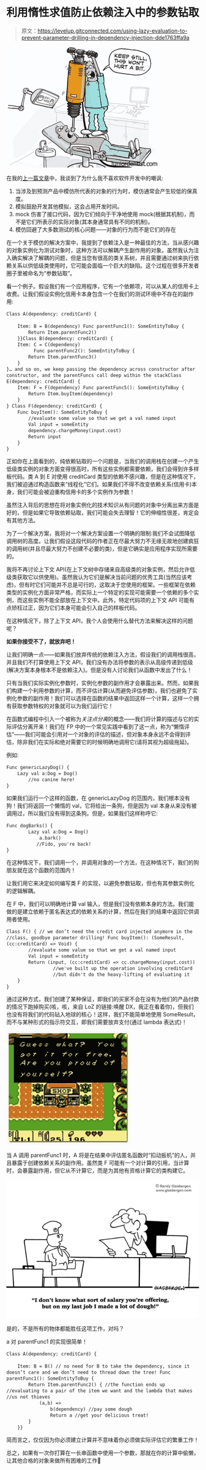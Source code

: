 # 利用惰性求值防止依赖注入中的参数钻取

> 原文：<https://levelup.gitconnected.com/using-lazy-evaluation-to-prevent-parameter-drilling-in-dependency-injection-dde1763ffa9a>

![](img/5bb133780d2c7df24a97c70ff19f3074.png)

在我的[上一篇文章](https://medium.com/@justintoja/why-i-dislike-mocking-in-software-development-a3076b44393c)中，我谈到了为什么我不喜欢软件开发中的嘲讽:

1.  当涉及到预测产品中模仿所代表的对象的行为时，模仿通常会产生较低的保真度。
2.  模拟鼓励开发其他模拟，这会占用开发时间。
3.  mock 伤害了接口代码，因为它们倾向于干净地使用 mock(根据其机制)，而不是它们所表示的实际对象(其本身通常具有不同的机制)。
4.  模仿回避了大多数测试的核心问题——对象的行为而不是它们的存在

在一个关于模仿的解决方案中，我提到了依赖注入是一种最佳的方法，当从感兴趣的对象实例化为测试对象时，这种方法可以解耦产生副作用的对象。虽然我认为注入确实解决了解耦的问题，但是当您有很高的类关系树，并且需要通过树来执行依赖关系以供低级类使用时，它可能会面临一个巨大的缺陷。这个过程在很多开发者圈子里被命名为“参数钻取”。

看一个例子。假设我们有一个应用程序，它有一个依赖项，可以从某人的信用卡上收费。让我们假设实例化信用卡本身包含一个在我们的测试环境中不存在的副作用:

```
Class A(dependency: creditCard) {

	Item: B = B(dependency) Func parentFunc1(): SomeEntityToBuy {
		Return Item.parentFunc2()
	}}Class B(dependency: creditCard) {
	Item: C = C(dependency) 
          Func parentFunc2(): SomeEntityToBuy {
		Return Item.parentFunc3()
	}
}… and so on, we keep passing the dependency across constructor after constructor, and the parentFuncs call deep within the stackClass E(dependency: creditCard) {
	Item: F = F(dependency) Func parentFunc5(): SomeEntityToBuy {
		Return Item.buyItem(dependency)
	}
} Class F(dependency: creditCard) {
	Func buyItem(): SomeEntityToBuy {
		//evaluate some value so that we get a val named input
		Val input = someEntity
		dependency.chargeMoney(input.cost)
		Return input
	}
}
```

正如你在上面看到的，纯依赖钻取的一个问题是，当我们的调用栈在创建一个产生低级类实例的对象方面变得很高时，所有这些实例都需要依赖，我们会得到许多样板代码。类 A 到 E 对使用 creditCard 类型的依赖不感兴趣，但是在这种情况下，我们被迫通过构造函数来“线程化”它们。如果我们不得不改变依赖关系(信用卡)本身，我们可能会被迫重构信用卡的多个实例作为参数！

虽然注入背后的思想在将对象实例化的技术知识从有问题的对象中分离出来方面是好的，但是如果它导致依赖钻取，我们可能会失去理智！它的伸缩性很差，肯定会有其他方法。

为了一个解决方案，我将对一个解决方案设置一个明确的限制:我们不会试图降低调用树的高度。让我们假设这段代码的作者正在尽最大努力不无缘无故地创建疯狂的调用树(并且尽最大努力不创建不必要的类)，但是它确实是应用程序实现所需要的。

我将不再讨论上下文 API(在上下文树中存储来自高级类的对象实例，然后允许低级类获取它以供使用)。虽然我认为它们是解决当前问题的优秀工具(当然应该考虑)，但有时它们可能并不总是可行的，这取决于您使用的框架。一些框架在依赖类型的实例化方面非常严格，而实际上一个特定的实现可能需要一个依赖的多个实例，而这些实例不能全部放在上下文中。此外，特定代码项的上下文 API 可能有点矫枉过正，因为它们本身可能会引入自己的样板代码。

在这种情况下，除了上下文 API，我个人会使用什么替代方法来解决这样的问题呢？

**如果你接受不了，就放弃吧！**

让我们明确一点——如果我们放弃传统的依赖注入方法，假设我们的调用栈很高，并且我们不打算使用上下文 API，我们没有办法将参数的表示从高级传递到低级(解决方案本身根本不是依赖注入)。但是没有人讨论我们从函数中发出了什么！

只有当我们实际实例化参数时，实例化参数的副作用才会暴露出来。然而，如果我们构建一个利用参数的计算，而不评估计算(从而避免评估参数)，我们也避免了实例化参数的副作用！我们可以选择在函数的结果中返回这样一个计算，这样一个拥有获取参数特权的对象就可以为我们运行它！

在函数式编程中引入一个被称为*关注点分离*的概念——我们将计算的描述与它的实际评估分离开来！我们在 FP 中的一个常见实践中看到了这一点，称为“懒惰评估”——我们可能会引用对一个对象的评估的描述，但对象本身永远不会得到评估，除非我们在实际和绝对需要它的时候明确地调用它(请将其视为超级拖延)。

例如:

```
Func genericLazyDog() {
	Lazy val a:Dog = Dog()
        //no canine here! 
}
```

如果我们运行一个这样的函数，在 genericLazyDog 的范围内，我们根本没有狗！我们将返回一个懒惰的 val，它将给出一条狗，但是因为 val 本身从来没有被调用过，所以我们没有得到这条狗。但是，如果我们这样称呼它:

```
Func dogBarks() {
	    Lazy val a:Dog = Dog()
            a.bark()
           //Fido, you're back!
}
```

在这种情况下，我们调用一个，并调用对象的一个方法，在这种情况下，我们的狗朋友就在这个函数的范围内！

让我们用它来决定如何编写类 F 的实现，以避免参数钻取，但也有其参数实例化的逻辑解耦。

在 F 中，我们可以明确地计算 val 输入，但是我们没有依赖本身的方法。我们能做的是建立依赖于匿名表达式的依赖关系的计算，然后在我们的结果中返回它供调用者使用。

```
Class F() { // we don’t need the credit card injected anymore in the //class, goodbye parameter drilling! Func buyItem(): (SomeResult, (cc:creditCard) => Void) {
		//evaluate some value so that we get a val named input
		Val input = someEntity
		Return (input, (cc:creditCard) => cc.chargeMoney(input.cost)) 
                 //we've built up the operation involving creditCard
                 //but didn't do the heavy-lifting of evaluating it
	}
}
```

通过这种方式，我们创建了某种保证，即我们的买家不会在没有为他们的产品付款的情况下跑掉购买(咳，咳，来自 LoZ 的链接:唤醒 DX，我正在看着你)，但我们也没有将我们的代码钻入地球的核心！这样，我们不能简单地使用 SomeResult，而不与某种形式的指示符交互，即我们需要放弃支付(通过 lambda 表达式)！

![](img/5103fb26db268e0c17a9419ed0c3f7c9.png)

当 A 调用 parentFunc1 时，A 将是在结果中评估匿名函数时“扣动扳机”的人，并且暴露于创建依赖关系的副作用。虽然类 F 可能有一个对计算的引用，当计算时，会暴露副作用，但它从不计算它，而是为其他有资格计算它的类构建它。

![](img/a99fe3276006a065f15aef719017a8d7.png)

是的，不是所有的物体都能胜任这项工作，对吗？

a 对 parentFunc1 的实现很简单！

```
Class A(dependency: creditCard) {

	Item: B = B() // no need for B to take the dependency, since it doesn’t care and we don’t need to thread down the tree! Func parentFunc1(): SomeEntityToBuy {
		Return Item.parentFunc2() { //the function ends up //evaluating to a pair of the item we want and the lambda that makes //us not thieves 
			(a,b) =>
				b(dependency) //pay some dough 
				Return a //get your delicious treat! 
		}
	}}
```

简而言之，仅仅因为你必须建立计算并不意味着你必须做实际评估它的繁重工作！

总之，如果有一次你打算在一长串函数中使用一个参数，那就在你的计算中偷懒，让其他合格的对象来做所有困难的工作🙂